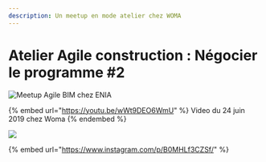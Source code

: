 ```yaml
---
description: Un meetup en mode atelier chez WOMA
---
```


# Atelier Agile construction : Négocier le programme #2

![Meetup Agile BIM chez ENIA](../.gitbook/assets/agile-bim-meetup.jpg)

{% embed url="https://youtu.be/wWt9DEO6WmU" %}
Video du 24 juin 2019 chez Woma
{% endembed %}



![](../.gitbook/assets/bricks-meetup-20190626-02.jpg)

{% embed url="https://www.instagram.com/p/B0MHLf3CZSf/" %}

